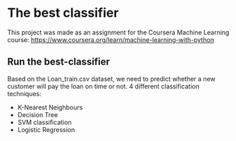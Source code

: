 # The best classifier

This project was made as an assignment for the Coursera Machine Learning course: https://www.coursera.org/learn/machine-learning-with-python

## Run the best-classifier

Based on the Loan_train.csv dataset, we need to predict whether a new customer will pay the loan on time or not.
4 different classification techniques:

- K-Nearest Neighbours
- Decision Tree
- SVM classification
- Logistic Regression

